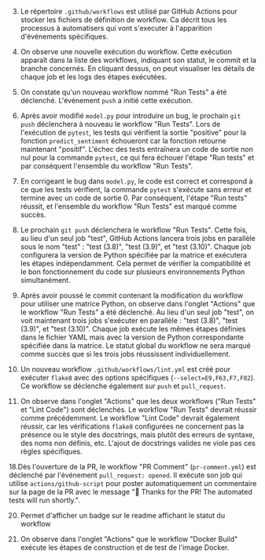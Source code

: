 3. Le répertoire `.github/workflows` est utilisé par GitHub Actions pour stocker les fichiers de définition de workflow. Ca décrit tous les processus à automatisers qui vont s'executer à l'apparition d'événements spécifiques.

8. On observe une nouvelle exécution du workflow. Cette exécution apparaît dans la liste des workflows, indiquant son statut, le commit et la branche concernés. En cliquant dessus, on peut visualiser les détails de chaque job et les logs des étapes exécutées.


10. On constate qu'un nouveau workflow nommé "Run Tests" a été déclenché. L'événement `push` a initié cette exécution.

11. Après avoir modifié `model.py` pour introduire un bug, le prochain `git push` déclenchera à nouveau le workflow "Run Tests". Lors de l'exécution de `pytest`, les tests qui vérifient la sortie "positive" pour la fonction `predict_sentiment` échoueront car la fonction retourne maintenant "positif". L'échec des tests entraînera un code de sortie non nul pour la commande `pytest`, ce qui fera échouer l'étape "Run tests" et par conséquent l'ensemble du workflow "Run Tests".

12. En corrigeant le bug dans `model.py`, le code est correct et correspond à ce que les tests vérifient, la commande `pytest` s'exécute sans erreur et termine avec un code de sortie 0. Par conséquent, l'étape "Run tests" réussit, et l'ensemble du workflow "Run Tests" est marqué comme succès.

13. Le prochain `git push` déclenchera le workflow "Run Tests". Cette fois, au lieu d'un seul job "test", GitHub Actions lancera trois jobs en parallèle sous le nom "test" : "test (3.8)", "test (3.9)", et "test (3.10)". Chaque job configurera la version de Python spécifiée par la matrice et exécutera les étapes indépendamment. Cela permet de vérifier la compatibilité et le bon fonctionnement du code sur plusieurs environnements Python simultanément.

14. Après avoir poussé le commit contenant la modification du workflow pour utiliser une matrice Python, on observe dans l'onglet "Actions" que le workflow "Run Tests" a été déclenché. Au lieu d'un seul job "test", on voit maintenant trois jobs s'exécuter en parallèle : "test (3.8)", "test (3.9)", et "test (3.10)". Chaque job exécute les mêmes étapes définies dans le fichier YAML mais avec la version de Python correspondante spécifiée dans la matrice. Le statut global du workflow ne sera marqué comme succès que si les trois jobs réussissent individuellement.

15. Un nouveau workflow `.github/workflows/lint.yml` est créé pour exécuter `flake8` avec des options spécifiques (`--select=E9,F63,F7,F82`). Ce workflow se déclenche également sur `push` et `pull_request`.

16. On observe dans l'onglet "Actions" que les deux workflows ("Run Tests" et "Lint Code") sont déclenchés. Le workflow "Run Tests" devrait réussir comme précédemment. Le workflow "Lint Code" devrait également réussir, car les vérifications `flake8` configurées ne concernent pas la présence ou le style des docstrings, mais plutôt des erreurs de syntaxe, des noms non définis, etc. L'ajout de docstrings valides ne viole pas ces règles spécifiques.

18.Dès l'ouverture de la PR, le workflow "PR Comment" (`pr-comment.yml`) est déclenché par l'événement `pull_request: opened`. Il exécute son job qui utilise `actions/github-script` pour poster automatiquement un commentaire sur la page de la PR avec le message "👋 Thanks for the PR! The automated tests will run shortly.".

20. Permet d'afficher un badge sur le readme affichant le statut du workflow

24. On observe dans l'onglet "Actions" que le workflow "Docker Build" exécute les étapes de construction et de test de l'image Docker.


